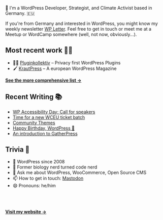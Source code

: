 👋 I'm a WordPress Developer, Strategist, and Climate Activist based in Germany. 🇪🇺

If you're from Germany and interested in WordPress, you might know my weekly newsletter [WP Letter](https://wpletter.de/). Feel free to get in touch or meet me at a Meetup or WordCamp somewhere (well, not now, obviously...).


## Most recent work 👷‍♂️

- 👨‍💻 [Pluginkollektiv](https://github.com/pluginkollektiv) – Privacy first WordPress Plugins
- 🖌️ [KrautPress](https://kraut.press) – A european WordPress Magazine

**[See the more comprehensive list &rarr;](https://simonkraft.com/what-i-do)**


## Recent Writing 📚

<!-- BLOG-POST-LIST:START -->
- [WP Accessibility Day: Call for speakers](https://feed.kraut.press/link/23937/16696932/wp-accessibility-day-call-for-speakers)
- [Time for a new WCEU ticket batch](https://feed.kraut.press/link/23937/16695680/new-wceu-tickets)
- [Community Themes](https://www.wppodcast.de/podcast/community-themes/)
- [Happy Birthday, WordPress 🎂](https://feed.kraut.press/link/23937/16694828/happy-birthday-wordpress-%f0%9f%8e%82)
- [An introduction to GatherPress](https://feed.kraut.press/link/23937/16694692/introduction-to-gatherpress)
<!-- BLOG-POST-LIST:END -->


## Trivia 🤪

- 👴 WordPress since 2008
- 🌱 Former biology nerd turned code nerd
- 💬 Ask me about WordPress, WooCommerce, Open Source CMS
- 📫 How to get in touch: [Mastodon](https://dewp.space/@simon)
- 😄 Pronouns: he/him

<br/><br/><br/>
**[Visit my website &rarr;](https://simonkraft.com/hi)**